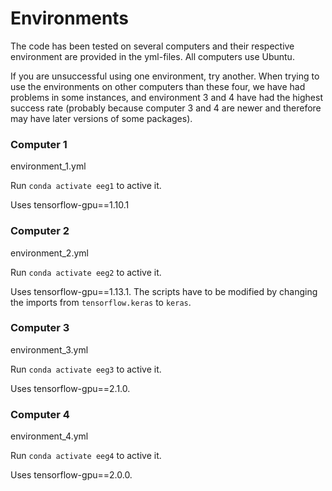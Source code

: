 # Environments

The code has been tested on several computers and their respective environment are provided in the yml-files. All computers use Ubuntu.

If you are unsuccessful using one environment, try another. When trying to use the environments on other computers than these four, we have had problems in some instances, and environment 3 and 4 have had the highest success rate (probably because computer 3 and 4 are newer and therefore may have later versions of some packages).

### Computer 1

environment_1.yml

Run `conda activate eeg1` to active it.

Uses tensorflow-gpu==1.10.1

### Computer 2

environment_2.yml

Run `conda activate eeg2` to active it.

Uses tensorflow-gpu==1.13.1. The scripts have to be modified by changing the imports from `tensorflow.keras` to `keras`.

### Computer 3

environment_3.yml

Run `conda activate eeg3` to active it.

Uses tensorflow-gpu==2.1.0.

### Computer 4

environment_4.yml

Run `conda activate eeg4` to active it.

Uses tensorflow-gpu==2.0.0.
